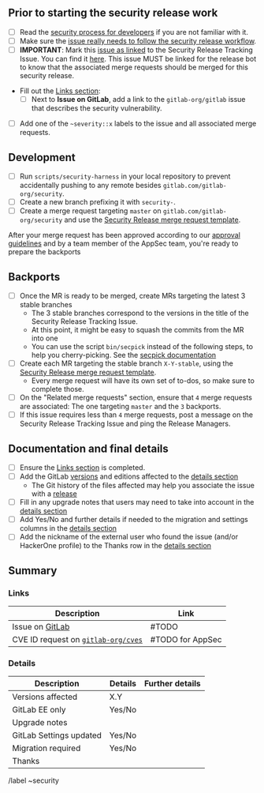 <!--
# Read me first!

Create this issue under https://gitlab.com/gitlab-org/security/gitlab

Set the title to: `Description of the original issue`
-->

## Prior to starting the security release work

- [ ] Read the [security process for developers] if you are not familiar with it.
- [ ] Make sure the [issue really needs to follow the security release workflow].
- [ ] **IMPORTANT**: Mark this [issue as linked] to the Security Release Tracking Issue. You can find it [here](https://gitlab.com/gitlab-org/gitlab/-/issues?sort=created_date&state=opened&label_name[]=upcoming+security+release). This issue
MUST be linked for the release bot to know that the associated merge requests should be merged for this security release.
- Fill out the [Links section](#links):
  - [ ] Next to **Issue on GitLab**, add a link to the `gitlab-org/gitlab` issue that describes the security vulnerability.
- [ ] Add one of the `~severity::x` labels to the issue and all associated merge requests.

## Development

- [ ] Run `scripts/security-harness` in your local repository to prevent accidentally pushing to any remote besides `gitlab.com/gitlab-org/security`.
- [ ] Create a new branch prefixing it with `security-`.
- [ ] Create a merge request targeting `master` on `gitlab.com/gitlab-org/security` and use the [Security Release merge request template].

After your merge request has been approved according to our [approval guidelines] and by a team member of the AppSec team, you're ready to prepare the backports

## Backports

- [ ] Once the MR is ready to be merged, create MRs targeting the latest 3 stable branches
   * The 3 stable branches correspond to the versions in the title of the Security Release Tracking Issue.
   * At this point, it might be easy to squash the commits from the MR into one
   * You can use the script `bin/secpick` instead of the following steps, to help you cherry-picking. See the [secpick documentation]
- [ ] Create each MR targeting the stable branch `X-Y-stable`, using the [Security Release merge request template].
   * Every merge request will have its own set of to-dos, so make sure to complete those.
- [ ] On the "Related merge requests" section, ensure that `4` merge requests are associated: The one targeting `master` and the `3` backports.
- [ ] If this issue requires less than `4` merge requests, post a message on the Security Release Tracking Issue and ping the Release Managers.

## Documentation and final details

- [ ] Ensure the [Links section](#links) is completed.
- [ ] Add the GitLab [versions](https://gitlab.com/gitlab-org/release/docs/-/blob/master/general/security/developer.md#versions-affected) and editions affected to the [details section](#details)
  * The Git history of the files affected may help you associate the issue with a [release](https://about.gitlab.com/releases/)
- [ ] Fill in any upgrade notes that users may need to take into account in the [details section](#details)
- [ ] Add Yes/No and further details if needed to the migration and settings columns in the [details section](#details)
- [ ] Add the nickname of the external user who found the issue (and/or HackerOne profile) to the Thanks row in the [details section](#details)

## Summary

### Links

| Description | Link |
| -------- | -------- |
| Issue on [GitLab](https://gitlab.com/gitlab-org/gitlab/issues) | #TODO  |
| CVE ID request on [`gitlab-org/cves`](https://gitlab.com/gitlab-org/cves/-/issues?sort=created_date&state=opened) | #TODO for AppSec  |

### Details

| Description | Details | Further details|
| -------- | -------- | -------- |
| Versions affected | X.Y  | |
| GitLab EE only | Yes/No | |
| Upgrade notes | | |
| GitLab Settings updated | Yes/No| |
| Migration required | Yes/No | |
| Thanks | | |

[security process for developers]: https://gitlab.com/gitlab-org/release/docs/blob/master/general/security/developer.md
[secpick documentation]: https://gitlab.com/gitlab-org/release/docs/-/blob/master/general/security/utilities/secpick_script.md
[security Release merge request template]: https://gitlab.com/gitlab-org/security/gitlab/blob/master/.gitlab/merge_request_templates/Security%20Release.md
[approval guidelines]: https://docs.gitlab.com/ee/development/code_review.html#approval-guidelines
[issue as linked]: https://docs.gitlab.com/ee/user/project/issues/related_issues.html#add-a-linked-issue
[issue really needs to follow the security release workflow]: https://gitlab.com/gitlab-org/release/docs/-/blob/master/general/security/developer.md#making-sure-the-issue-needs-to-follow-the-security-release-workflow

/label ~security
